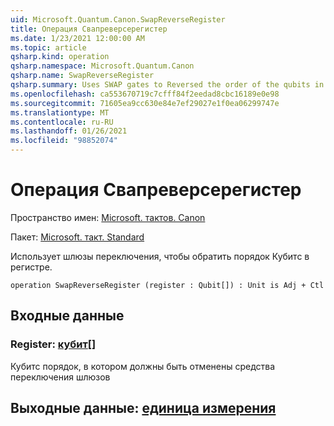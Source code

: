 ```yaml
---
uid: Microsoft.Quantum.Canon.SwapReverseRegister
title: Операция Свапреверсерегистер
ms.date: 1/23/2021 12:00:00 AM
ms.topic: article
qsharp.kind: operation
qsharp.namespace: Microsoft.Quantum.Canon
qsharp.name: SwapReverseRegister
qsharp.summary: Uses SWAP gates to Reversed the order of the qubits in a register.
ms.openlocfilehash: ca553670719c7cfff84f2eedad8cbc16189e0e98
ms.sourcegitcommit: 71605ea9cc630e84e7ef29027e1f0ea06299747e
ms.translationtype: MT
ms.contentlocale: ru-RU
ms.lasthandoff: 01/26/2021
ms.locfileid: "98852074"
---
```

# <a name="swapreverseregister-operation"></a>Операция Свапреверсерегистер

Пространство имен: [Microsoft. тактов. Canon](xref:Microsoft.Quantum.Canon)

Пакет: [Microsoft. такт. Standard](https://nuget.org/packages/Microsoft.Quantum.Standard)


Использует шлюзы переключения, чтобы обратить порядок Кубитс в регистре.

```qsharp
operation SwapReverseRegister (register : Qubit[]) : Unit is Adj + Ctl
```


## <a name="input"></a>Входные данные

### <a name="register--qubit"></a>Register: [кубит](xref:microsoft.quantum.lang-ref.qubit)[]

Кубитс порядок, в котором должны быть отменены средства переключения шлюзов



## <a name="output--unit"></a>Выходные данные: [единица измерения](xref:microsoft.quantum.lang-ref.unit)

